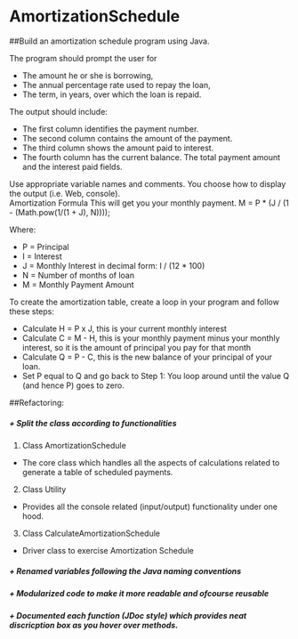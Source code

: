 AmortizationSchedule
====================

##Build an amortization schedule program using Java. 

The program should prompt the user for
- The amount he or she is borrowing,
- The annual percentage rate used to repay the loan,
- The term, in years, over which the loan is repaid.  

The output should include:
- The first column identifies the payment number.
- The second column contains the amount of the payment.
- The third column shows the amount paid to interest.
- The fourth column has the current balance.  The total payment amount and the interest paid fields.

Use appropriate variable names and comments. You choose how to display the output (i.e. Web, console).  
Amortization Formula
This will get you your monthly payment.
M = P * (J / (1 - (Math.pow(1/(1 + J), N))));

Where:
- P = Principal
- I = Interest
- J = Monthly Interest in decimal form:  I / (12 * 100)
- N = Number of months of loan
- M = Monthly Payment Amount

To create the amortization table, create a loop in your program and follow these steps:
- Calculate H = P x J, this is your current monthly interest
- Calculate C = M - H, this is your monthly payment minus your monthly interest, so it is the amount of principal you pay for that month
- Calculate Q = P - C, this is the new balance of your principal of your loan.
- Set P equal to Q and go back to Step 1: You loop around until the value Q (and hence P) goes to zero.


##Refactoring:
##### + Split the class according to functionalities

1. Class AmortizationSchedule
 * The core class which handles all the aspects of calculations related to generate a table of scheduled payments.

2. Class Utility
 * Provides all the console related (input/output) functionality under one hood.
 
3. Class CalculateAmortizationSchedule
 * Driver class to exercise Amortization Schedule

##### + Renamed variables following the Java naming conventions
##### + Modularized code to make it more readable and ofcourse reusable
##### + Documented each function (JDoc style) which provides neat discricption box as you hover over methods.
